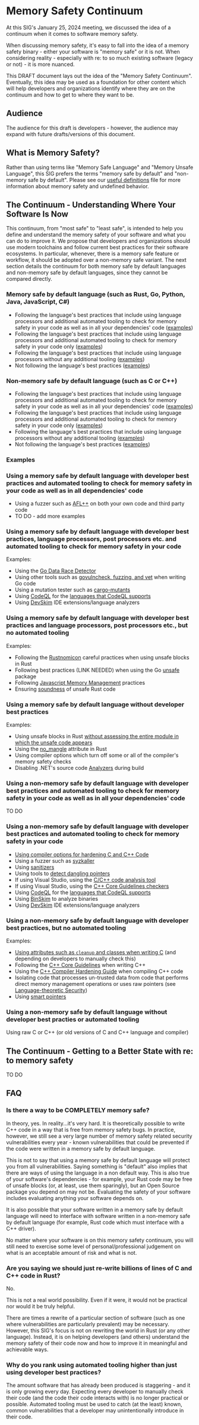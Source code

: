# Memory Safety Continuum

At this SIG's January 25, 2024 meeting, we discussed the idea of a continuum when it comes to software memory safety.

When discussing memory safety, it's easy to fall into the idea of a memory safety binary - either your software is "memory safe" or it is not. When considering reality - especially with re: to so much existing software (legacy or not) - it is more nuanced.

This DRAFT document lays out the idea of the "Memory Safety Continuum". Eventually, this idea may be used as a foundation for other content which will help developers and organizations identify where they are on the continuum and how to get to where they want to be.

## Audience

The audience for this draft is developers - however, the audience may expand with future drafts/versions of this document.

## What is Memory Safety?

Rather than using terms like "Memory Safe Language" and "Memory Unsafe Language", this SIG prefers the terms "memory safe by default" and "non-memory safe by default". Please see our [useful definitions](definitions.md) file for more information about memory safety and undefined behavior.

## The Continuum - Understanding Where Your Software Is Now

This continuum, from "most safe" to "least safe", is intended to help you define and understand the memory safety of your software and what you can do to improve it. We propose that developers and organizations should use modern toolchains and follow current best practices for their software ecosystems. In particular, whenever, there is a memory safe feature or workflow, it should be adopted over a non-memory safe variant. The next section details the continuum for both memory safe by default languages and non-memory safe by default languages, since they cannot be compared directly.

### Memory safe by default language (such as Rust, Go, Python, Java, JavaScript, C#)

- Following the language's best practices that include using language processors and additional automated tooling to check for memory safety in your code as well as in all your dependencies' code ([examples](#using-a-memory-safe-by-default-language-with-developer-best-practices-and-automated-tooling-to-check-for-memory-safety-in-your-code-as-well-as-in-all-dependencies-code))
- Following the language's best practices that include using language processors and additional automated tooling to check for memory safety in your code only ([examples](#using-a-memory-safe-by-default-language-with-developer-best-practices-language-processors-post-processors-etc-and-automated-tooling-to-check-for-memory-safety-in-your-code))
- Following the language's best practices that include using language processors without any additional tooling ([examples](#using-a-memory-safe-by-default-language-with-developer-best-practices-and-language-processors-post-processors-etc-but-no-automated-tooling))
- Not following the language's best practices ([examples](#using-a-memory-safe-by-default-language-without-developer-best-practices))

### Non-memory safe by default language (such as C or C++)

- Following the language's best practices that include using language processors and additional automated tooling to check for memory safety in your code as well as in all your dependencies' code ([examples](#using-a-non-memory-safe-by-default-language-with-developer-best-practices-and-automated-tooling-to-check-for-memory-safety-in-your-code-as-well-as-in-all-your-dependencies-code))
- Following the language's best practices that include using language processors and additional automated tooling to check for memory safety in your code only ([examples](#using-a-non-memory-safe-by-default-language-with-developer-best-practices-and-automated-tooling-to-check-for-memory-safety-in-your-code))
- Following the language's best practices that include using language processors without any additional tooling ([examples](#using-a-non-memory-safe-by-default-language-with-developer-best-practices-but-no-automated-tooling))
- Not following the language's best practices ([examples](#using-a-non-memory-safe-by-default-language-without-developer-best-practies-or-automated-tooling))

### Examples

### Using a memory safe by default language with developer best practices and automated tooling to check for memory safety in your code as well as in all dependencies' code

- Using a fuzzer such as [AFL++](https://github.com/AFLplusplus/AFLplusplus) on both your own code and third party code
- TO DO - add more examples

### Using a memory safe by default language with developer best practices, language processors, post processors etc. and automated tooling to check for memory safety in your code

Examples:

- Using the [Go Data Race Detector](https://go.dev/doc/articles/race_detector)
- Using other tools such as [govulncheck, fuzzing, and vet](https://go.dev/doc/security/best-practices) when writing Go code
- Using a mutation tester such as [cargo-mutants](https://github.com/sourcefrog/cargo-mutants)
- Using [CodeQL](https://codeql.github.com/) for the [languages that CodeQL supports](https://codeql.github.com/docs/codeql-overview/supported-languages-and-frameworks/)
- Using [DevSkim](https://github.com/microsoft/devskim) IDE extensions/language analyzers

### Using a memory safe by default language with developer best practices and language processors, post processors etc., but no automated tooling

Examples:

- Following the [Rustnomicon](https://doc.rust-lang.org/nomicon/intro.html) careful practices when using unsafe blocks in Rust
- Following best practices (LINK NEEDED) when using the Go [unsafe](https://pkg.go.dev/unsafe#pkg-overview) package
- Following [Javascript Memory Management](https://developer.mozilla.org/en-US/docs/Web/JavaScript/Memory_management) practices
- Ensuring [soundness](https://rust-lang.github.io/unsafe-code-guidelines/glossary.html#soundness-of-code--of-a-library) of unsafe Rust code

### Using a memory safe by default language without developer best practices

Examples:

- Using unsafe blocks in Rust [without assessing the entire module in which the unsafe code appears](https://github.com/ossf/Memory-Safety/issues/15#issuecomment-1847939439)
- Using the [no_mangle](https://github.com/rust-lang/rust/issues/28179) attribute in Rust
- Using compiler options which turn off some or all of the compiler's memory safety checks
- Disabling .NET's source code [Analyzers](https://learn.microsoft.com/en-gb/dotnet/fundamentals/code-analysis/overview?tabs=net-8) during build

### Using a non-memory safe by default language with developer best practices and automated tooling to check for memory safety in your code as well as in all your dependencies' code

TO DO

### Using a non-memory safe by default language with developer best practices and automated tooling to check for memory safety in your code

- [Using compiler options for hardening C and C++ Code](https://best.openssf.org/Compiler-Hardening-Guides/Compiler-Options-Hardening-Guide-for-C-and-C++.html)
- Using a fuzzer such as [syzkaller](https://github.com/google/syzkaller)
- Using [sanitizers](https://github.com/google/sanitizers)
- Using tools to [detect dangling pointers](https://chromium.googlesource.com/chromium/src/+/HEAD/docs/dangling_ptr.md)
- If using Visual Studio, using the [C/C++ code analysis tool](https://learn.microsoft.com/en-us/cpp/code-quality/code-analysis-for-c-cpp-overview?view=msvc-170)
- If using Visual Studio, using the [C++ Core Guidelines checkers](https://learn.microsoft.com/en-us/cpp/code-quality/using-the-cpp-core-guidelines-checkers?view=msvc-170)
- Using [CodeQL](https://codeql.github.com/) for the [languages that CodeQL supports](https://codeql.github.com/docs/codeql-overview/supported-languages-and-frameworks/)
- Using [BinSkim](https://github.com/microsoft/binskim) to analyze binaries
- Using [DevSkim](https://github.com/microsoft/devskim) IDE extensions/language analyzers

### Using a non-memory safe by default language with developer best practices, but no automated tooling

Examples:

- [Using attributes such as `cleanup` and classes when writing C](https://lwn.net/Articles/934679/) (and depending on developers to manually check this)
- Following the [C++ Core Guidelines](https://github.com/isocpp/CppCoreGuidelines) when writing C++
- Using the [C++ Compiler Hardening Guide](https://github.com/ossf/wg-best-practices-os-developers/tree/main/docs/Compiler-Hardening-Guides) when compiling C++ code
- Isolating code that processes un-trusted data from code that performs direct memory management operations or uses raw pointers (see [Language-theoretic Security](https://github.com/ossf/Memory-Safety/pull/20))
- Using [smart pointers](https://learn.microsoft.com/en-us/cpp/cpp/smart-pointers-modern-cpp?view=msvc-170)

### Using a non-memory safe by default language without developer best practies or automated tooling

Using raw C or C++ (or old versions of C and C++ language and compiler)

## The Continuum - Getting to a Better State with re: to memory safety

TO DO

## FAQ

### Is there a way to be COMPLETELY memory safe?

In theory, yes. In reality...it's very hard. It is theoretically possible to write C++ code in a way that is free from memory safety bugs. In practice, however, we still see a very large number of memory safety related security vulnerabilities every year - known vulnerabilities that could be prevented if the code were written in a memory safe by default language.

This is not to say that using a memory safe by default language will protect you from all vulnerabilities. Saying something is "default" also implies that there are ways of using the language in a non default way. This is also true of your software's dependencies - for example, your Rust code may be free of unsafe blocks (or, at least, use them sparingly), but an Open Source package you depend on may not be. Evaluating the safety of your software includes evaluating anything your software depends on.

It is also possible that your software written in a memory safe by default language will need to interface with software written in a non-memory safe by default language (for example, Rust code which must interface with a C++ driver).

No matter where your software is on this memory safety continuum, you will still need to exercise some level of personal/professional judgement on what is an acceptable amount of risk and what is not.

### Are you saying we should just re-write billions of lines of C and C++ code in Rust?

No.

This is not a real world possibility. Even if it were, it would not be practical nor would it be truly helpful.

There are times a rewrite of a particular section of software (such as one where vulnerabilities are particularly prevalent) may be necessary. However, this SIG's focus is not on rewriting the world in Rust (or any other language). Instead, it is on helping developers (and others) understand the memory safety of their code now and how to improve it in meaningful and achievable ways.

### Why do you rank using automated tooling higher than just using developer best practices?

The amount software that has already been produced is staggering - and it is only growing every day. Expecting every developer to manually check their code (and the code their code interacts with) is no longer practical or possible. Automated tooling must be used to catch (at the least) known, common vulnerabilities that a developer may unintentionally introduce in their code.
